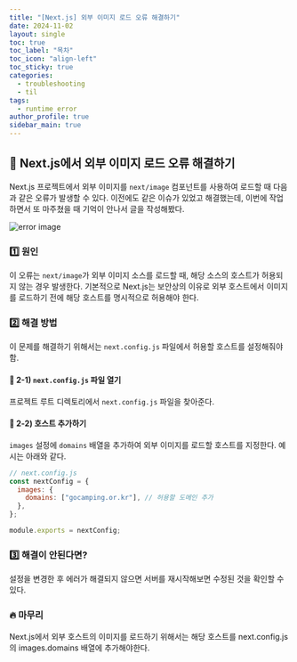 ```yaml
---
title: "[Next.js] 외부 이미지 로드 오류 해결하기"
date: 2024-11-02
layout: single
toc: true
toc_label: "목차"
toc_icon: "align-left"
toc_sticky: true
categories:
  - troubleshooting
  - til
tags:
  - runtime error
author_profile: true
sidebar_main: true
---
```


## :ledger: Next.js에서 외부 이미지 로드 오류 해결하기

Next.js 프로젝트에서 외부 이미지를 `next/image` 컴포넌트를 사용하여 로드할 때 다음과 같은 오류가 발생할 수 있다. 이전에도 같은 이슈가 있었고 해결했는데, 이번에 작업하면서 또 마주쳤을 때 기억이 안나서 글을 작성해봤다.

![error image](https://github.com/user-attachments/assets/75453a23-5038-4330-a858-c918e86e8e9d)

### :one: 원인

이 오류는 `next/image`가 외부 이미지 소스를 로드할 때, 해당 소스의 호스트가 허용되지 않는 경우 발생한다. 기본적으로 Next.js는 보안상의 이유로 외부 호스트에서 이미지를 로드하기 전에 해당 호스트를 명시적으로 허용해야 한다.

### :two: 해결 방법

이 문제를 해결하기 위해서는 `next.config.js` 파일에서 허용할 호스트를 설정해줘야함.

#### :pushpin: 2-1) `next.config.js` 파일 열기

프로젝트 루트 디렉토리에서 `next.config.js` 파일을 찾아준다.

#### :pushpin: 2-2) 호스트 추가하기

`images` 설정에 `domains` 배열을 추가하여 외부 이미지를 로드할 호스트를 지정한다. 예시는 아래와 같다.

```javascript
// next.config.js
const nextConfig = {
  images: {
    domains: ["gocamping.or.kr"], // 허용할 도메인 추가
  },
};

module.exports = nextConfig;
```

### :three: 해결이 안된다면?

설정을 변경한 후 에러가 해결되지 않으면 서버를 재시작해보면 수정된 것을 확인할 수 있다.

### :fire: 마무리

Next.js에서 외부 호스트의 이미지를 로드하기 위해서는 해당 호스트를 next.config.js의 images.domains 배열에 추가해야한다.
